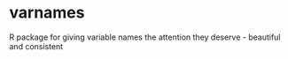 # varnames
R package for giving variable names the attention they deserve - beautiful and consistent
